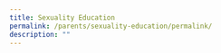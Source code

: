 ```yaml
---
title: Sexuality Education
permalink: /parents/sexuality-education/permalink/
description: ""
---
```

